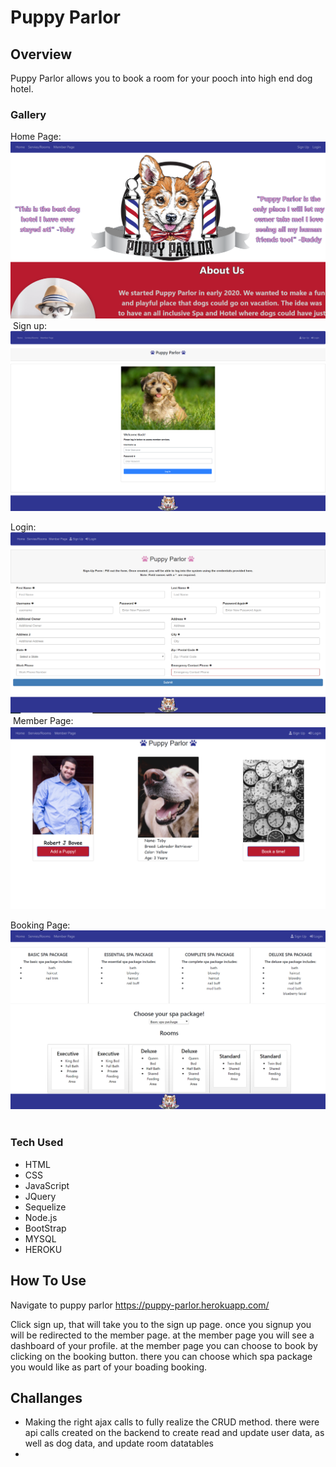 # Puppy Parlor

## Overview

Puppy Parlor allows you to book a room for your pooch into high end dog hotel.

### Gallery

Home Page:
![Desktop View](public/assets/images/screenshot17.png "Desktop view")
​
Sign up:
![Mobile View](public/assets/images/screenshot19.png "mobile view")

Login:
![Desktop View](public/assets/images/screenshot25.png "Desktop view")
​
Member Page:
![Mobile View](public/assets/images/screenshot23.png "mobile view")

Booking Page:
![Desktop View](public/assets/images/screenshot22.png "Desktop view")
​
### Tech Used
* HTML
* CSS
* JavaScript
* JQuery
* Sequelize
* Node.js
* BootStrap
* MYSQL
* HEROKU

## How To Use

Navigate to puppy parlor https://puppy-parlor.herokuapp.com/

Click sign up, that will take you to the sign up page.
once you signup you will be redirected to the member page.
at the member page you will see a dashboard of your profile.
at the member page you can choose to book by clicking on the booking button.
there you can choose which spa package you would like as part of your boading booking.

## Challanges 

* Making the right ajax calls to fully realize the CRUD method.
 there were api calls created on the backend to create read and update user data, as well as dog data, and update room datatables
 * 